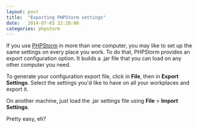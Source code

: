 ```yaml
---
layout: post
title:  "Exporting PHPStorm settings"
date:   2014-07-03 22:28:00
categories: phpstorm
---
```


If you use [PHPStorm](http://www.jetbrains.com/phpstorm/) in more than one computer, you may like to set up the same settings on every place you work. To do that, PHPStorm provides an export configuration option. It builds a .jar file that you can load on any other computer you need.

To generate your configuration export file, click in  **File**, then in **Export Settings**. Select the settings you'd like to have on all your workplaces and export it.

On another machine, just load the .jar settings file using **File** > **Import Settings**.

Pretty easy, eh?